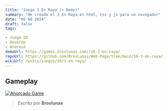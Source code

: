 ```yaml
---
title: "Juego 3 En Raya (+ Demo)"
summary: "He creado el 3 En Raya en html, css y js para un navegador"
date: "06 06 2024"
draft: false
tags:

- Juego 2D
- Desktop
- Android
demoUrl: https://games.broslunas.com//16-3-en-raya/
repoUrl: https://github.com/BrosLunas/Web-Page/tree/main/16-3-en-raya/
wikiUrl: /wikis/juegos/2d/3-en-raya/
---
```


## Gameplay
[![Ahorcado Game](/assets/img/games/3-en-raya.png)](/assets/video/gameplay/3-en-raya.mp4)

> Escrito por **Broslunas**